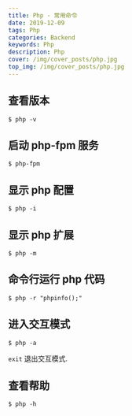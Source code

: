 ```yaml
---
title: Php - 常用命令
date: 2019-12-09
tags: Php
categories: Backend
keywords: Php
description: Php
cover: /img/cover_posts/php.jpg
top_img: /img/cover_posts/php.jpg
---
```

## 查看版本

`$ php -v`

## 启动 php-fpm 服务

`$ php-fpm`

## 显示 php 配置

`$ php -i`

## 显示 php 扩展

`$ php -m`

## 命令行运行 php 代码

`$ php -r "phpinfo();"`

## 进入交互模式

`$ php -a`

`exit` 退出交互模式.

## 查看帮助

`$ php -h`
